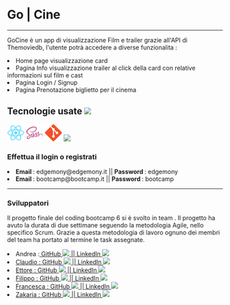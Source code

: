 <!--  <img src="https://media.discordapp.net/attachments/1096026441637957692/1098919431364690030/favicon.png?width=581&height=427" whidth="150" height="150"/> -->
<h1 >
   <span>Go |</span>
   <span>Cine</span>
 </h1>

<hr></hr>


<p>GoCine è un app di visualizzazione Film e trailer grazie all'API di Themoviedb, l'utente potrà accedere a diverse funzionalita :</p>
<li> Home page visualizzazione card </li>
<li>Pagina Info visualizzazione trailer al click della card con relative informazioni sul film e cast </li>
<li>Pagina Login / Signup </li>
<li>Pagina Prenotazione biglietto per il cinema </li>

## Tecnologie usate <img src="https://th.bing.com/th/id/R.d5519b21eb449503177a5cbdb977513b?rik=ZKC17xy6f9VzbQ&pid=ImgRaw&r=0" whidth="30" height="30"/>
<div>
<img src="https://raw.githubusercontent.com/devicons/devicon/master/icons/react/react-original.svg" width:"40" height="40"/img>
  <img src="https://raw.githubusercontent.com/devicons/devicon/master/icons/sass/sass-original.svg" width:"40" height="40"/img>
  <img src="https://raw.githubusercontent.com/devicons/devicon/master/icons/git/git-original.svg" width:"40" height="40"/img>
  <img src="https://th.bing.com/th/id/R.974c3de1f74391d11b8782c1804370f0?rik=zQgkb8VNWHk2MA&riu=http%3a%2f%2fenterprisesolutions.com.py%2fassets%2fimg%2ftecnologias%2ffirebaset.png&ehk=cZauN4PyjAUUvPu%2fYV1ESG4nVRD4WITYIa98g1IpEJg%3d&risl=&pid=ImgRaw&r=0" width:"40" height="40"/img>
  </div>
  
  
  ### Effettua il login o registrati
 
  <li><strong> Email </strong>: edgemony@edgemony.it  ||  <strong>Password </strong>: edgemony </li>
   <li><strong> Email </strong>: bootcamp@bootcamp.it ||  <strong>Password </strong>: bootcamp </li>
   
   
<hr></hr>

  ### Sviluppatori 
  Il progetto finale del coding bootcamp 6 si è svolto in team . Il progetto ha avuto la durata di due settimane seguendo la metodologia Agile, nello specifico Scrum. Grazie a questa metodologia di lavoro ognuno dei membri del team ha portato al termine le task assegnate. 
  
 <li>Andrea :<a href = "https://github.com/Andrews46" </a>  GitHub <img src="https://th.bing.com/th/id/R.3e3e291c09c21b056629ff46f488562d?rik=dGv4bFO%2bpCQi6w&riu=http%3a%2f%2fcdn.onlinewebfonts.com%2fsvg%2fimg_529753.png&ehk=kIz1ZMtCzccmlp%2bPofpoO8qYNPHS76KGNm%2f6oCXSes4%3d&risl=&pid=ImgRaw&r=0" whidth="18" height="16"/> 
 || <a href ="https://www.linkedin.com/in/andrea-cosentino-38aa99151/"</a> LinkedIn <img src="https://www.endupack.com/wp-content/uploads/2019/06/linkedin-icon-logo-png-transparent.png"  whidth="20" height="16"/>    </li>
  
  
  
  <li>Claudio : <a href = "https://github.com/Clod91" </a>  GitHub <img src="https://th.bing.com/th/id/R.3e3e291c09c21b056629ff46f488562d?rik=dGv4bFO%2bpCQi6w&riu=http%3a%2f%2fcdn.onlinewebfonts.com%2fsvg%2fimg_529753.png&ehk=kIz1ZMtCzccmlp%2bPofpoO8qYNPHS76KGNm%2f6oCXSes4%3d&risl=&pid=ImgRaw&r=0" whidth="18" height="16"/> 
 || <a href ="https://www.linkedin.com/in/claudio-loreto-528193258/"</a> LinkedIn <img src="https://www.endupack.com/wp-content/uploads/2019/06/linkedin-icon-logo-png-transparent.png"  whidth="20" height="16"/> </li>
   
   <li>Ettore : <a href = "https://github.com/ShecktorS" </a>  GitHub <img src="https://th.bing.com/th/id/R.3e3e291c09c21b056629ff46f488562d?rik=dGv4bFO%2bpCQi6w&riu=http%3a%2f%2fcdn.onlinewebfonts.com%2fsvg%2fimg_529753.png&ehk=kIz1ZMtCzccmlp%2bPofpoO8qYNPHS76KGNm%2f6oCXSes4%3d&risl=&pid=ImgRaw&r=0" whidth="18" height="16"/> 
 || <a href ="https://www.linkedin.com/in/ettore-sanfilippo/"</a> LinkedIn <img src="https://www.endupack.com/wp-content/uploads/2019/06/linkedin-icon-logo-png-transparent.png"  whidth="20" height="16"/></li>
 
 
   <li>Filippo : <a href = "https://github.com/FVangelista" </a>  GitHub <img src="https://th.bing.com/th/id/R.3e3e291c09c21b056629ff46f488562d?rik=dGv4bFO%2bpCQi6w&riu=http%3a%2f%2fcdn.onlinewebfonts.com%2fsvg%2fimg_529753.png&ehk=kIz1ZMtCzccmlp%2bPofpoO8qYNPHS76KGNm%2f6oCXSes4%3d&risl=&pid=ImgRaw&r=0" whidth="18" height="16"/> 
 || <a href ="https://www.linkedin.com/in/vangelistafilippo/"</a> LinkedIn <img src="https://www.endupack.com/wp-content/uploads/2019/06/linkedin-icon-logo-png-transparent.png"  whidth="20" height="16"/></li>
 
   <li>Francesca : <a href = "https://github.com/pieradellafrancesca" </a>  GitHub <img src="https://th.bing.com/th/id/R.3e3e291c09c21b056629ff46f488562d?rik=dGv4bFO%2bpCQi6w&riu=http%3a%2f%2fcdn.onlinewebfonts.com%2fsvg%2fimg_529753.png&ehk=kIz1ZMtCzccmlp%2bPofpoO8qYNPHS76KGNm%2f6oCXSes4%3d&risl=&pid=ImgRaw&r=0" whidth="18" height="16"/> 
 || <a href ="https://www.linkedin.com/in/francesca-pierini/"</a> LinkedIn <img src="https://www.endupack.com/wp-content/uploads/2019/06/linkedin-icon-logo-png-transparent.png"  whidth="20" height="16"/></li>
 
   <li>Zakaria : <a href = "https://github.com/ziko2001" </a>  GitHub <img src="https://th.bing.com/th/id/R.3e3e291c09c21b056629ff46f488562d?rik=dGv4bFO%2bpCQi6w&riu=http%3a%2f%2fcdn.onlinewebfonts.com%2fsvg%2fimg_529753.png&ehk=kIz1ZMtCzccmlp%2bPofpoO8qYNPHS76KGNm%2f6oCXSes4%3d&risl=&pid=ImgRaw&r=0" whidth="18" height="16"/> 
 || <a href =""</a> LinkedIn <img src="https://www.endupack.com/wp-content/uploads/2019/06/linkedin-icon-logo-png-transparent.png"  whidth="20" height="16"/></li>
